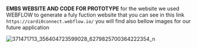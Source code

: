 **EMBS WEBSITE AND CODE FOR PROTOTYPE**
for the website we used WEBFLOW to generate a fuly fuction website that you can see in this link `https://cardi0connect.webflow.io/` 
you will find also bellow images for our future application 



![371471713_356404723599028_6279825700364222354_n](https://github.com/ahmedneffati2001/embs_challenge/assets/150074855/54eaad4b-c3a3-4811-a86a-d702b7132f9b)
